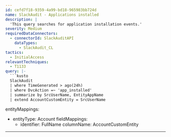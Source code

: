 ```yaml
---
id: cefd7f18-9359-4a99-bd18-965983bb724d
name: SlackAudit - Applications installed
description: |
  'This query searches for application installation events.'
severity: Medium
requiredDataConnectors:
  - connectorId: SlackAuditAPI
    dataTypes:
      - SlackAudit_CL
tactics:
  - InitialAccess
relevantTechniques:
  - T1133
query: |-
  ```kusto
  SlackAudit
  | where TimeGenerated > ago(24h)
  | where DvcAction =~ 'app_installed'
  | summarize by SrcUserName, EntityAppName
  | extend AccountCustomEntity = SrcUserName
  ```
entityMappings:
  - entityType: Account
    fieldMappings:
      - identifier: FullName
        columnName: AccountCustomEntity
---
```


